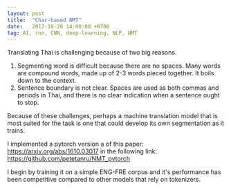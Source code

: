 ```yaml
---
layout: post
title:  "Char-based NMT"
date:   2017-10-20 14:00:00 +0700
tag: AI, rnn, CNN, deep-learning, NLP, NMT
---
```


Translating Thai is challenging because of two big reasons. 

1. Segmenting word is difficult because there are no spaces. Many words are compound words, made up of 2-3 words pieced together. It boils down to the context. 
2. Sentence boundary is not clear. Spaces are used as both commas and periods in Thai, and there is no clear indication when a sentence ought to stop. 

Because of these challenges, perhaps a machine translation model that is most suited for the task is one that could develop its own segmentation as it trains. 

I implemented a pytorch version a of this paper: https://arxiv.org/abs/1610.03017 in the following link: https://github.com/petetanru/NMT_pytorch

I begin by training it on a simple ENG-FRE corpus and it's performance has been competitive compared to other models that rely on tokenizers. 